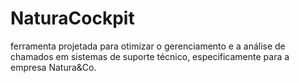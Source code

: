 # NaturaCockpit
ferramenta projetada para otimizar o gerenciamento e a análise de chamados em sistemas de suporte técnico, especificamente para a empresa Natura&amp;Co.
